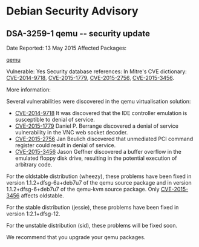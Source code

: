 
Debian Security Advisory
========================


DSA-3259-1 qemu -- security update
----------------------------------



Date Reported:
13 May 2015
Affected Packages:

[qemu](https://packages.debian.org/src:qemu)

Vulnerable:
Yes
Security database references:
In Mitre's CVE dictionary: [CVE-2014-9718](https://security-tracker.debian.org/tracker/CVE-2014-9718), [CVE-2015-1779](https://security-tracker.debian.org/tracker/CVE-2015-1779), [CVE-2015-2756](https://security-tracker.debian.org/tracker/CVE-2015-2756), [CVE-2015-3456](https://security-tracker.debian.org/tracker/CVE-2015-3456).  

More information:

Several vulnerabilities were discovered in the qemu virtualisation
solution:


* [CVE-2014-9718](https://security-tracker.debian.org/tracker/CVE-2014-9718)
It was discovered that the IDE controller emulation is susceptible
 to denial of service.
* [CVE-2015-1779](https://security-tracker.debian.org/tracker/CVE-2015-1779)
Daniel P. Berrange discovered a denial of service vulnerability in
 the VNC web socket decoder.
* [CVE-2015-2756](https://security-tracker.debian.org/tracker/CVE-2015-2756)
Jan Beulich discovered that unmediated PCI command register could
 result in denial of service.
* [CVE-2015-3456](https://security-tracker.debian.org/tracker/CVE-2015-3456)
Jason Geffner discovered a buffer overflow in the emulated floppy
 disk drive, resulting in the potential execution of arbitrary code.


For the oldstable distribution (wheezy), these problems have been fixed
in version 1.1.2+dfsg-6a+deb7u7 of the qemu source package and in version
1.1.2+dfsg-6+deb7u7 of the qemu-kvm source package. Only [CVE-2015-3456](https://security-tracker.debian.org/tracker/CVE-2015-3456)
affects oldstable.


For the stable distribution (jessie), these problems have been fixed in
version 1:2.1+dfsg-12.


For the unstable distribution (sid), these problems will be fixed soon.


We recommend that you upgrade your qemu packages.






